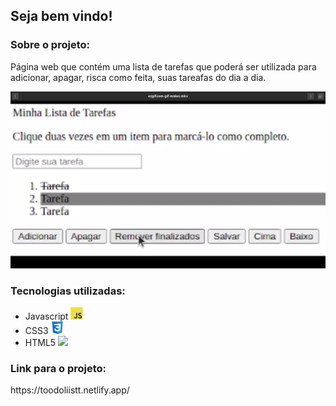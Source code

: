 <h2>Seja bem vindo!</h2>
<h3>Sobre o projeto:</h3>
<p>
  Página web que contém uma lista de tarefas que 
  poderá ser utilizada para adicionar, apagar, 
  risca como feita, suas tareafas do dia a dia.
</p>
<img src="Captura de tela de 2021-06-06 14-36-07.png"/>
<h3>Tecnologias utilizadas:</h3>
<ul>
  <li>Javascript 
    <span>
      <img width="20px" src="https://raw.githubusercontent.com/devicons/devicon/master/icons/javascript/javascript-original.svg">
    </span>
  </li>
  <li>CSS3 
    <span>
      <img width="20px" src="https://raw.githubusercontent.com/devicons/devicon/master/icons/css3/css3-original.svg">
    </span>
  </li>
  <li>HTML5 
    <span>
      <img width="20px" src="https://raw.githubusercontent.com/devicoTecnologias utilizadasns/devicon/master/icons/html5/html5-original.svg">
    </span>
  </li>
</ul>
<h3>Link para o projeto:</h3>
https://toodoliistt.netlify.app/
